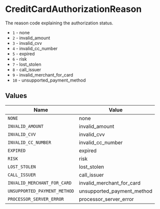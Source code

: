 # CreditCardAuthorizationReason

The reason code explaining the authorization status.
  * `1` - none
  * `2` - invalid_amount
  * `3` - invalid_cvv
  * `4` - invalid_cc_number
  * `5` - expired
  * `6` - risk
  * `7` - lost_stolen
  * `8` - call_issuer
  * `9` - invalid_merchant_for_card
  * `10` - unsupported_payment_method



## Values

| Name                         | Value                        |
| ---------------------------- | ---------------------------- |
| `NONE`                       | none                         |
| `INVALID_AMOUNT`             | invalid_amount               |
| `INVALID_CVV`                | invalid_cvv                  |
| `INVALID_CC_NUMBER`          | invalid_cc_number            |
| `EXPIRED`                    | expired                      |
| `RISK`                       | risk                         |
| `LOST_STOLEN`                | lost_stolen                  |
| `CALL_ISSUER`                | call_issuer                  |
| `INVALID_MERCHANT_FOR_CARD`  | invalid_merchant_for_card    |
| `UNSUPPORTED_PAYMENT_METHOD` | unsupported_payment_method   |
| `PROCESSOR_SERVER_ERROR`     | processor_server_error       |